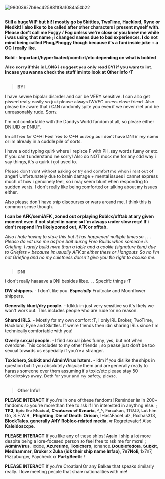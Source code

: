 ![98003937b9ec42588f1f8a1084a50b22](https://github.com/user-attachments/assets/2b7ab05b-f1b2-4624-a42d-d9258dcfb3bc)
##
**Still a huge WIP but hi! I mostly go by Skittles, TwoTime, Hacklord, Ryne or Medkit! I also like to be called after other characters i present myself with. Please don't call me Foggy / Fog unless we're close or you knew me while i was using that name ; i changed names due to bad experiences. I do not mind being called Phog/Phoggy though because it's a funi inside joke + a OC i really like.**

**Bold - Important/hyperfixated/comfort/etc depending on what is bolded**

**Also sorry if this is LONG i suggest you only read BYI if you want to int. Incase you wanna check the stuff im into look at Other Info :T**

##
> **BYI**

I have severe bipolar disorder and can be VERY sensitive. I can also get pissed really easily so just please always IWVEC unless close friend. Also please be aware that i CAN randomly spite you even if we never met and be unreasonably rude. Sorry. 

I'm not comfortable with the Dandys World fandom at all, so please either DNIUID or DNIUF. 

Im all free for C+H! Feel free to C+H *as long* as i don't have DNI in my name or im already in a cuddle pile of sorts. 

I have a odd typing quirk where i replace F with PH, say words funny or etc. If you can't understand me sorry! Also do NOT mock me for any odd way i say things, it's a quirk i got used to.

Please don't vent without asking or try and comfort me when i rant out of anger! Unfortunately due to brain damage + mental issues i cannot express much of how i genuinely feel, so i may seem blunt when responding to sudden vents. I don't really like being comforted or talking about my issues either. 

Also please don't have ship discourses or wars around me. I think this is common sense though. 

**I can be AFK/semiAFK , zoned out or playing Roblox/offtab at any given moment even if not stated in name so I'm always under slow resp! If i don't respond I'm likely zoned out, AFK or offtab.**

*Also i hate having to state this but it has happened multiple times so . . . Please do not use me as free bait during Free Builds when someone is Griefing. I rarely build more than a table and a cookie (signature item) due to Griefers + because im usually AFK at either these or Hangouts. So no I'm not Griefing and no my quietness doesn't give you the right to accuse me.*


##
> **DNI**

i don't really haaaave a DNI besides likee. . . Specific things :T


**DW shippers.** - I don't like you. ***Especially*** Fruitcake and Moonflower shippers.

**Generally blunt/dry people.** - Idkkk im just very sensitive so it's likely we won't work out. This includes people who are rude for no reason. 

**Shared IRLS.** - Mostly for my own comfort :T, i only IRL Broker, TwoTime, Hacklord, Ryne and Skittles. If we're friends then idm sharing IRLs since I'm technically comfortable with you!

**Overly sexual people.** - I find sexual jokes funny, yes, but not when overdone. This concludes to my other friends ; so please just don't be too sexual towards us especially if you're a stranger. 

**Toxichero, Subkit and AdminVirus haters.** - idm if you dislike the ships in question but if you absolutely *despise* them and are generally ready to harass someone over them assuming it's toxic/etc please stay 50 Shedletskys away. Both for your and my safety, please. 
##
> **Other Info!**

**PLEASE INTERACT** If you're in one of these fandoms! Reminder im in 200+ fandoms so you're more than free to ask if I'm interested in anything else. ; **TF2**, Epic the Musical, **Creatures of Sonaria**, **^_^**, Forsaken, TR:UD, Let him Go, S.E.W.H , **Phighting**, **Die of Death**, **Orison**, IHasAFaceLulz, Rochas313, **BlockTales**, **generally ANY Roblox-related media**, or Regretevator! Also **Kaleidoscope**. 

**PLEASE INTERACT** If you like any of these ships! Again i ship a lot more despite being a lore-focused person so feel free to ask me for more! ; **AdminVirus**, 1xdoe, **Azuretime**, **Toxichero**, Ichance, **Doublefedora**, **Subkit**, **Medhammer**, **Broker x Zuka (idk their ship name lmfao)**, **7n7Noli**, 1x7n7, Pizzaburger, Paycheck or **PartyBeetle** ! 

**PLEASE INTERACT** If you're Croatian! Or any Balkan that speaks similarly really. I love meeting people that share nationalities with me! 
